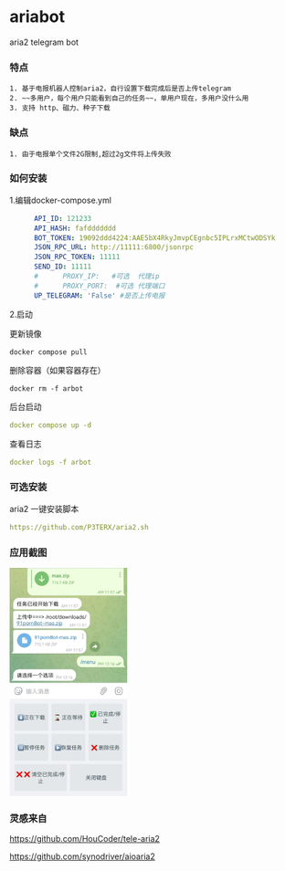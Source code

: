 # ariabot

aria2 telegram bot

### 特点

    1. 基于电报机器人控制aria2，自行设置下载完成后是否上传telegram
    2. ~~多用户，每个用户只能看到自己的任务~~，单用户现在，多用户没什么用
    3. 支持 http、磁力、种子下载

### 缺点

    1. 由于电报单个文件2G限制,超过2g文件将上传失败

### 如何安装

1.编辑docker-compose.yml

```yaml
      API_ID: 121233
      API_HASH: fafddddddd
      BOT_TOKEN: 19092ddd4224:AAE5bX4RkyJmvpCEgnbc5IPLrxMCtwODSYk
      JSON_RPC_URL: http://11111:6800/jsonrpc
      JSON_RPC_TOKEN: 11111
      SEND_ID: 11111
      #      PROXY_IP:   #可选  代理ip
      #      PROXY_PORT:  #可选 代理端口
      UP_TELEGRAM: 'False' #是否上传电报
```

2.启动

更新镜像

```
docker compose pull
```

删除容器（如果容器存在）
```
docker rm -f arbot
```

后台启动
```yaml
docker compose up -d
```

查看日志

```yaml
docker logs -f arbot
```

### 可选安装

aria2 一键安装脚本

```yaml
https://github.com/P3TERX/aria2.sh
```

### 应用截图

<img alt="img.png" height="400" src="img.png" />

### 灵感来自

https://github.com/HouCoder/tele-aria2

https://github.com/synodriver/aioaria2
